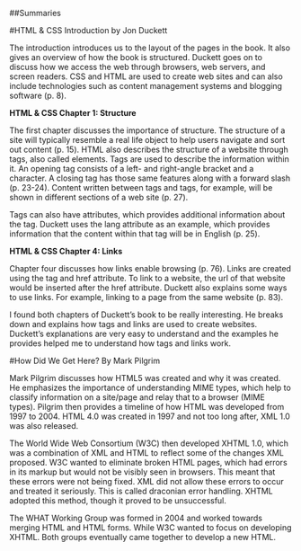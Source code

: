 ##Summaries

#HTML & CSS Introduction by Jon Duckett

The introduction introduces us to the layout of the pages in the book. It also gives an overview of how the book is structured. Duckett goes on to discuss how we access the web through browsers, web servers, and screen readers. CSS and HTML are used to create web sites and can also include technologies such as content management systems and blogging software (p. 8). 

**HTML & CSS Chapter 1: Structure**

The first chapter discusses the importance of structure. The structure of a site will typically resemble a real life object to help users navigate and sort out content (p. 15). HTML also describes the structure of a website through tags, also called elements. Tags are used to describe the information within it. An opening tag consists of a left- and right-angle bracket and a character. A closing tag has those same features along with a forward slash (p. 23-24). Content written between <body> tags and <head> tags, for example, will be shown in different sections of a web site (p. 27). 

Tags can also have attributes, which provides additional information about the tag. Duckett uses the lang attribute as an example, which provides information that the content within that tag will be in English (p. 25). 

**HTML & CSS Chapter 4: Links**

Chapter four discusses how links enable browsing (p. 76). Links are created using the <a> tag and href attribute. To link to a website, the url of that website would be inserted after the href attribute. Duckett also explains some ways to use links. For example, linking to a page from the same website (p. 83). 

I found both chapters of Duckett’s book to be really interesting. He breaks down and explains how tags and links are used to create websites. Duckett’s explanations are very easy to understand and the examples he provides helped me to understand how tags and links work. 

#How Did We Get Here? By Mark Pilgrim

Mark Pilgrim discusses how HTML5 was created and why it was created. He emphasizes the importance of understanding MIME types, which help to classify information on a site/page and relay that to a browser (MIME types). Pilgrim then provides a timeline of how HTML was developed from 1997 to 2004. HTML 4.0 was created in 1997 and not too long after, XML 1.0 was also released. 

The World Wide Web Consortium (W3C) then developed XHTML 1.0, which was a combination of XML and HTML to reflect some of the changes XML proposed. W3C wanted to eliminate broken HTML pages, which had errors in its markup but would not be visibly seen in browsers. This meant that these errors were not being fixed. XML did not allow these errors to occur and treated it seriously. This is called draconian error handling. XHTML adopted this method, though it proved to be unsuccessful. 

The WHAT Working Group was formed in 2004 and worked towards merging HTML and HTML forms. While W3C wanted to focus on developing XHTML. Both groups eventually came together to develop a new HTML.
